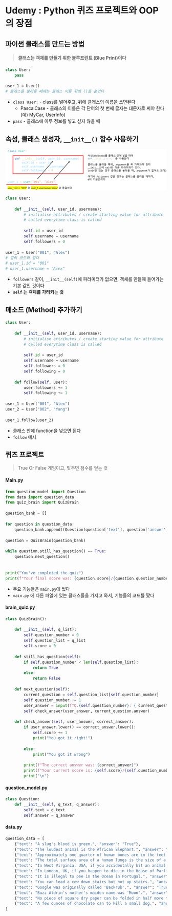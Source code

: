 # Udemy : Python 퀴즈 프로젝트와 OOP의 장점



## 파이썬 클래스를 만드는 방법

> #### 클래스는 객체를 만들기 위한 블루프린트 (Blue Print)이다



```python
class User:
    pass

user_1 = User()
# 클래스를 불러올 때에는 클래스 이름 뒤에 ()를 붙인다
```

- `class User:`  -  class를 넣어주고, 뒤에 클래스의 이름을 쓰면된다
  - PascalCase - 클래스의 이름은 각 단어의 첫 번째 글자는 대문자로 써야 한다 (예) MyCar, UserInfo)
- `pass` - 클래스에 아무 정보를 넣고 싶지 않을 때



## 속성, 클래스 생성자, `__init__()` 함수 사용하기

![image-20230116095640192](16_Udemy_Python_퀴즈_프로젝트와_OOP의_장점.assets/image-20230116095640192.png)

```python
class User:
    
    def __init__(self, user_id, username):
        # initialise attributes / create starting value for attribute
        # called everytime class is called
        
        self.id = user_id
        self.username = username
        self.followers = 0

user_1 = User("001", "Alex")
# 밑의 코드와 같다
# user_1.id = "001"
# user_1.username = "Alex"
```

- `followers` 같이, `__init__(self)`에 파라미터가 없으면, 객체를 만들때 들어가는 기본 값인 것이다
- **`self` 는 객체를 가리키는 것**



## 메소드 (Method) 추가하기

```python
class User:
    
    def __init__(self, user_id, username):
        # initialise attributes / create starting value for attribute
        # called everytime class is called
        
        self.id = user_id
        self.username = username
        self.followers = 0
        self.following = 0

    def follow(self, user):
        user.followers += 1
        self.following += 1

user_1 = User("001", "Alex")
user_2 = User("002", "Yang")

user_1.follow(user_2)
```

- 클래스 안에 function을 넣으면 된다
- `follow` 예시



## 퀴즈 프로젝트

> True Or False 게임이고, 맟추면 점수를 얻는 것

#### Main.py

```python
from question_model import Question
from data import question_data
from quiz_brain import QuizBrain

question_bank = []

for question in question_data:
    question_bank.append((Question(question['text'], question['answer'])))

question = QuizBrain(question_bank)

while question.still_has_question() == True:
    question.next_question()

    
print("You've completed the quiz")
print(f"Your final score was: {question.score}/{question.question_number}")
```

- 주요 기능들은 `main.py`에 썼다
- `main.py` 에 다른 파일에 있는 클래스들을 가지고 와서, 기능들의 코드를 짰다



#### brain_quiz.py

```python
class QuizBrain():

    def __init__(self, q_list):
        self.question_number = 0
        self.question_list = q_list
        self.score = 0

    def still_has_question(self):
        if self.question_number < len(self.question_list):
            return True
        else:
            return False

    def next_question(self):
        current_question = self.question_list[self.question_number]
        self.question_number += 1
        user_answer = input(f"Q.{self.question_number}: { current_question.text } (True/False)?: ")
        self.check_answer(user_answer, current_question.answer)

    def check_answer(self, user_answer, correct_answer):
        if user_answer.lower() == correct_answer.lower():
            self.score += 1
            print("You got it right!")

        else:
            print("You got it wrong")
            
        print(f"The correct answer was: {correct_answer}")
        print(f"Your current score is: {self.score}/{self.question_number}")
        print("\n")
```





#### question_model.py

```python
class Question:
    def __init__(self, q_text, q_answer):
        self.text = q_text
        self.answer = q_answer
```





#### data.py

```python
question_data = [
    {"text": "A slug's blood is green.", "answer": "True"},
    {"text": "The loudest animal is the African Elephant.", "answer": "False"},
    {"text": "Approximately one quarter of human bones are in the feet.", "answer": "True"},
    {"text": "The total surface area of a human lungs is the size of a football pitch.", "answer": "True"},
    {"text": "In West Virginia, USA, if you accidentally hit an animal with your car, you are free to take it home to eat.", "answer": "True"},
    {"text": "In London, UK, if you happen to die in the House of Parliament, you are entitled to a state funeral.", "answer": "False"},
    {"text": "It is illegal to pee in the Ocean in Portugal.", "answer": "True"},
    {"text": "You can lead a cow down stairs but not up stairs.", "answer": "False"},
    {"text": "Google was originally called 'Backrub'.", "answer": "True"},
    {"text": "Buzz Aldrin's mother's maiden name was 'Moon'.", "answer": "True"},
    {"text": "No piece of square dry paper can be folded in half more than 7 times.", "answer": "False"},
    {"text": "A few ounces of chocolate can to kill a small dog.", "answer": "True"}
]
```

